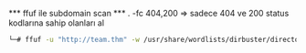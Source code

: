 *** ffuf ile subdomain scan ***
. -fc 404,200 => sadece 404 ve 200 status kodlarına sahip olanları al
``` bash
└─# ffuf -u "http://team.thm" -w /usr/share/wordlists/dirbuster/directory-list-2.3-medium.txt -H 'Host: FUZZ.team.thm' -fc 404,200
```
